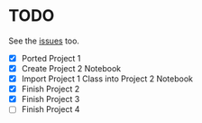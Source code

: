# TODO
See the [issues](https://github.com/drkostas/cosc522/issues) too.
- [X] Ported Project 1
- [X] Create Project 2 Notebook
- [X] Import Project 1 Class into Project 2 Notebook
- [X] Finish Project 2
- [X] Finish Project 3
- [ ] Finish Project 4
